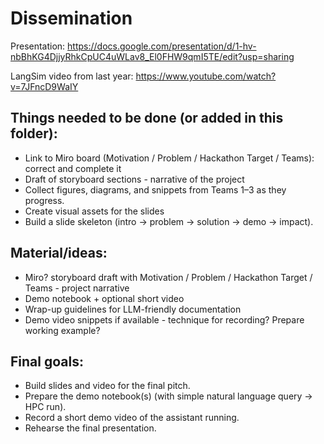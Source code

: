 # Dissemination

Presentation:
https://docs.google.com/presentation/d/1-hv-nbBhKG4DjjyRhkCpUC4uWLav8_El0FHW9qmI5TE/edit?usp=sharing




LangSim video from last year:
https://www.youtube.com/watch?v=7JFncD9WaIY

## Things needed to be done (or added in this folder):
*  Link to Miro board (Motivation / Problem / Hackathon Target / Teams): correct and complete it
*  Draft of storyboard sections - narrative of the project
*  Collect figures, diagrams, and snippets from Teams 1–3 as they progress.
*  Create visual assets for the slides
*  Build a slide skeleton (intro → problem → solution → demo → impact).

## Material/ideas:
*  Miro? storyboard draft with Motivation / Problem / Hackathon Target / Teams - project narrative
*  Demo notebook + optional short video
*  Wrap-up guidelines for LLM-friendly documentation
*  Demo video snippets if available - technique for recording? Prepare working example?

## Final goals:
*  Build slides and video for the final pitch.
*  Prepare the demo notebook(s) (with simple natural language query → HPC run).
*  Record a short demo video of the assistant running.
*  Rehearse the final presentation.
